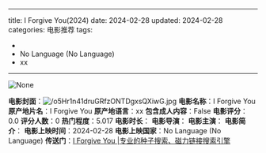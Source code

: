 
---
title: I Forgive You(2024)
date: 2024-02-28
updated: 2024-02-28
categories: 电影推荐
tags:

- 
- No Language (No Language)
- xx
---

<img src="https://image.tmdb.org/t/p/originalNone" alt="None" title="None">

**电影封面**：<img src="https://image.tmdb.org/t/p/w200/o5Hr1n41druGRfzONTDgxsQXiwG.jpg" alt="/o5Hr1n41druGRfzONTDgxsQXiwG.jpg" title="/o5Hr1n41druGRfzONTDgxsQXiwG.jpg">
**电影名称**：I Forgive You
**原产地片名**：I Forgive You
**原产地语言**：xx
**包含成人内容**：False
**电影评分**：0.0
**评分人数**：0
**热门程度**：5.017
**电影时长**：
**电影导演**：
**电影主演**：
**电影简介**：
**电影上映时间**：2024-02-28
**电影上映国家**：No Language (No Language)
**传送门**：[I Forgive You |专业的种子搜索、磁力链接搜索引擎](https://movie.amd794.com:2083/?search=I%20Forgive%20You&ordering=&mode=match_phrase&page_size=10&page=1)

